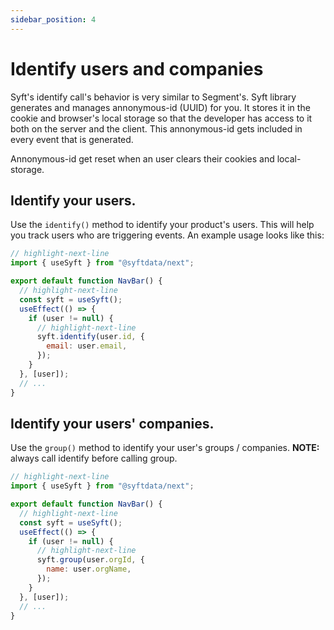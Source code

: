 ```yaml
---
sidebar_position: 4
---
```


# Identify users and companies

Syft's identify call's behavior is very similar to Segment's. Syft library generates and manages annonymous-id (UUID) for you. It stores it in the cookie and browser's local storage so that the developer has access to it both on the server and the client. This annonymous-id gets included in every event that is generated.

Annonymous-id get reset when an user clears their cookies and local-storage.

## Identify your users.

Use the `identify()` method to identify your product's users. This will help you track users who are triggering events. An example usage looks like this:

```jsx
// highlight-next-line
import { useSyft } from "@syftdata/next";

export default function NavBar() {
  // highlight-next-line
  const syft = useSyft();
  useEffect(() => {
    if (user != null) {
      // highlight-next-line
      syft.identify(user.id, {
        email: user.email,
      });
    }
  }, [user]);
  // ...
}
```

## Identify your users' companies.

Use the `group()` method to identify your user's groups / companies. **NOTE:** always call identify before calling group.

```jsx
// highlight-next-line
import { useSyft } from "@syftdata/next";

export default function NavBar() {
  // highlight-next-line
  const syft = useSyft();
  useEffect(() => {
    if (user != null) {
      // highlight-next-line
      syft.group(user.orgId, {
        name: user.orgName,
      });
    }
  }, [user]);
  // ...
}
```

